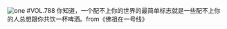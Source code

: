 ![one](http://image.wufazhuce.com/FjUQyrD71nSkRK7NICzlQjNlQ1Lr)
#VOL.788
你知道，一个配不上你的世界的最简单标志就是一些配不上你的人总想跟你共饮一杯啤酒。from《佛祖在一号线》